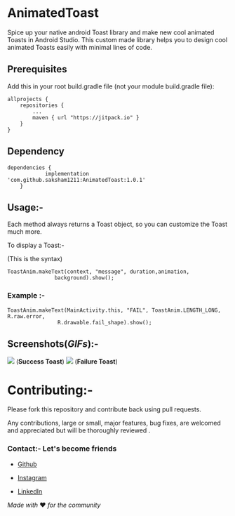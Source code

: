 # AnimatedToast
Spice up your native android Toast library and make new cool animated Toasts in Android Studio. This custom made library helps you to design cool animated Toasts easily with minimal lines of code.

## Prerequisites
Add this in your root build.gradle file (not your module build.gradle file):

```````````````````
allprojects {
	repositories {
		...
		maven { url "https://jitpack.io" }
	}
}
````````````````````

## Dependency

`````````
dependencies {
	        implementation 'com.github.saksham1211:AnimatedToast:1.0.1'
	}
`````````

## Usage:- 

Each method always returns a Toast object, so you can customize the Toast much more.

To display a Toast:-

(This is the syntax)
``````
ToastAnim.makeText(context, "message", duration,animation,
               background).show();
````````

### Example :- 

```
ToastAnim.makeText(MainActivity.this, "FAIL", ToastAnim.LENGTH_LONG, R.raw.error,
                R.drawable.fail_shape).show();
 ```
## Screenshots(_GIFs_):- 

![](https://user-images.githubusercontent.com/35836123/53662989-6ccc6a00-3c8a-11e9-8cee-322300c7f9de.gif)
(**Success Toast**)
![](https://user-images.githubusercontent.com/35836123/53663054-a2715300-3c8a-11e9-8d28-43a691edb6f4.gif)
(**Failure Toast**)


# Contributing:- 
Please fork this repository and contribute back using pull requests.

Any contributions, large or small, major features, bug fixes, are welcomed and appreciated but will be thoroughly reviewed .

### Contact:- Let's become friends 
* [Github](https://github.com/saksham1211)

* [Instagram](https://www.instagram.com/saksham.dubey_/)

* [LinkedIn](www.linkedin.com/in/sakshamdubey)

_Made with_ :heart: _for the community_
